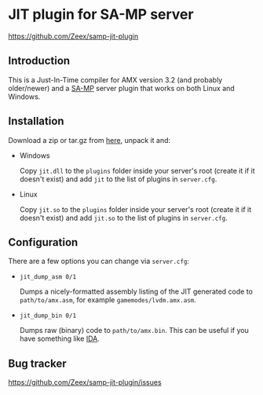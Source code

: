 JIT plugin for SA-MP server
===========================

https://github.com/Zeex/samp-jit-plugin


Introduction
------------

This is a Just-In-Time compiler for AMX version 3.2 (and probably older/newer) 
and a [SA-MP](http://www.sa-mp.com) server plugin that works on both Linux and
Windows.


Installation
------------

Download a zip or tar.gz from [here](https://github.com/Zeex/samp-jit-plugin/downloads),
unpack it and:

*	Windows

	Copy `jit.dll` to the `plugins` folder inside your server's root (create it
	if it doesn't exist) and add `jit` to the list of plugins in `server.cfg`.

*	Linux

	Copy `jit.so` to the `plugins` folder inside your server's root (create it
	if it doesn't exist) and add `jit.so` to the list of plugins in `server.cfg`.
	

Configuration
-------------

There are a few options you can change via `server.cfg`:

*	`jit_dump_asm 0/1`

	Dumps a nicely-formatted assembly listing of the JIT generated code to `path/to/amx.asm`,
	for example `gamemodes/lvdm.amx.asm`.

*	`jit_dump_bin 0/1`

	Dumps raw (binary) code to `path/to/amx.bin`. This can be useful if you have something
	like [IDA](http://www.hex-rays.com/products/ida/index.shtml).


Bug tracker
-----------

https://github.com/Zeex/samp-jit-plugin/issues
